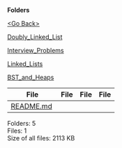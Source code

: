 **Folders**

[&lt;Go Back&gt;](../right.html)

[Doubly\_Linked\_List](Doubly_Linked_List/right.html)

[Interview\_Problems](Interview_Problems/right.html)

[Linked\_Lists](Linked_Lists/right.html)

[BST\_and\_Heaps](BST_and_Heaps/right.html)

<table><thead><tr class="header"><th><strong>File</strong></th><th><strong>File</strong></th><th><strong>File</strong></th><th><strong>File</strong></th></tr></thead><tbody><tr class="odd"><td><a href="README.md">README.md</a> </td><td></td><td></td><td></td></tr></tbody></table>

Folders: 5  
Files: 1  
Size of all files: 2113 KB
